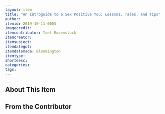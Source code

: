 ```yaml
---
layout: item
title: "An Introguide to a Sex Positive You: Lessons, Tales, and Tips"
author: 
itemid: 2019-10-11-0005
imagecredit: 
itemcontributor: Yael Rosenstock
itemcreator: 
itemsubject: 
itemdategot: 
itemdatemade: Bloomington
itemtype: 
shortdesc: 
categories: 
tags: 
---
```

## About This Item


## From the Contributor

